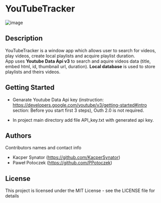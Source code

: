 # YouTubeTracker
![image](https://user-images.githubusercontent.com/62207289/163983553-cf482114-d68e-4a65-b743-c5850afee143.png)
## Description

YouTubeTracker is a window app which allows user to search for videos, play videos, create local playlists and acquire playlist duration.   
App uses **Youtube Data Api v3** to search and aquire videos data (title, embed html, id, thumbnail url, duration). 
**Local database** is used to store playlists and theirs videos.

## Getting Started
* Genarate Youtube Data Api key (instruction: https://developers.google.com/youtube/v3/getting-started#intro  
section: Before you start first 3 steps), Outh 2.0 is not required.

* In project main directory add file API_key.txt with generated api key.

## Authors

Contributors names and contact info
* Kacper Synator  (https://github.com/KacperSynator)
* Paweł Potoczek (https://github.com/PPotoczek)


## License

This project is licensed under the MIT License - see the LICENSE file for details
